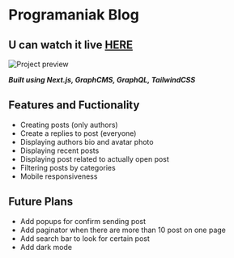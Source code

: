 # Programaniak Blog
## U can watch it live [HERE](https://graphcms-blog-phi.vercel.app/)

![Project preview](https://cdn.discordapp.com/attachments/917864818189418576/918566121572016158/unknown.png)

**_Built using Next.js, GraphCMS, GraphQL, TailwindCSS_**

## Features and Fuctionality

- Creating posts (only authors)
- Create a replies to post (everyone)
- Displaying authors bio and avatar photo
- Displaying recent posts
- Displaying post related to actually open post
- Filtering posts by categories
- Mobile responsiveness

## Future Plans

- Add popups for confirm sending post
- Add paginator when there are more than 10 post on one page
- Add search bar to look for certain post
- Add dark mode
